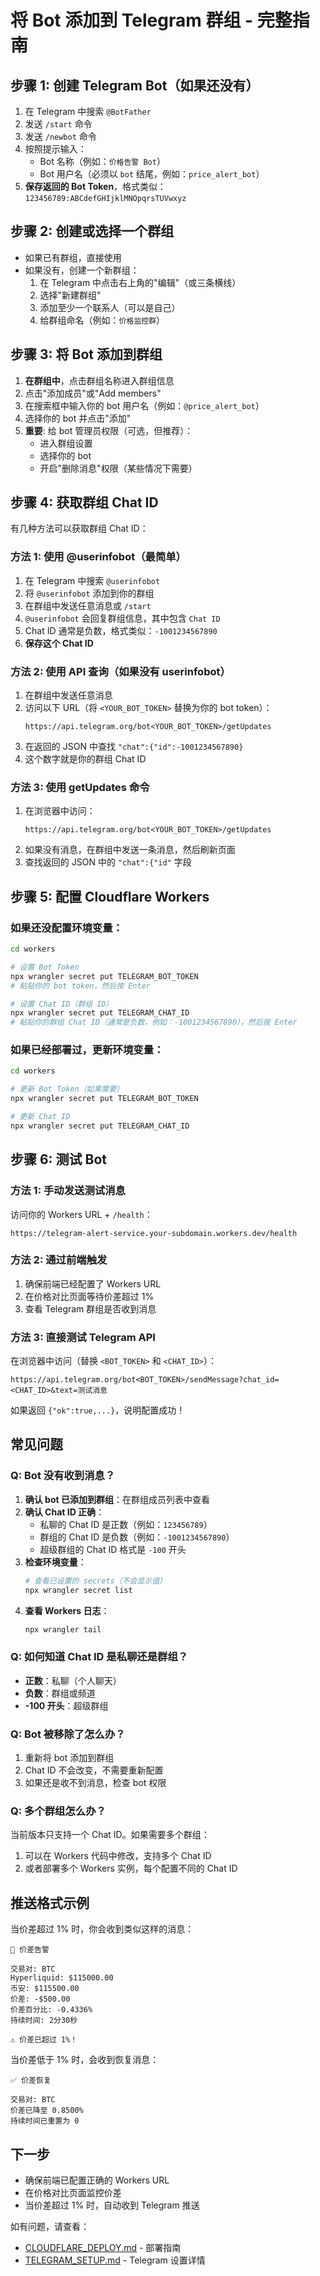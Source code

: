 # 将 Bot 添加到 Telegram 群组 - 完整指南

## 步骤 1: 创建 Telegram Bot（如果还没有）

1. 在 Telegram 中搜索 `@BotFather`
2. 发送 `/start` 命令
3. 发送 `/newbot` 命令
4. 按照提示输入：
   - Bot 名称（例如：`价格告警 Bot`）
   - Bot 用户名（必须以 `bot` 结尾，例如：`price_alert_bot`）
5. **保存返回的 Bot Token**，格式类似：`123456789:ABCdefGHIjklMNOpqrsTUVwxyz`

## 步骤 2: 创建或选择一个群组

- 如果已有群组，直接使用
- 如果没有，创建一个新群组：
  1. 在 Telegram 中点击右上角的"编辑"（或三条横线）
  2. 选择"新建群组"
  3. 添加至少一个联系人（可以是自己）
  4. 给群组命名（例如：`价格监控群`）

## 步骤 3: 将 Bot 添加到群组

1. **在群组中**，点击群组名称进入群组信息
2. 点击"添加成员"或"Add members"
3. 在搜索框中输入你的 bot 用户名（例如：`@price_alert_bot`）
4. 选择你的 bot 并点击"添加"
5. **重要**: 给 bot 管理员权限（可选，但推荐）：
   - 进入群组设置
   - 选择你的 bot
   - 开启"删除消息"权限（某些情况下需要）

## 步骤 4: 获取群组 Chat ID

有几种方法可以获取群组 Chat ID：

### 方法 1: 使用 @userinfobot（最简单）

1. 在 Telegram 中搜索 `@userinfobot`
2. 将 `@userinfobot` 添加到你的群组
3. 在群组中发送任意消息或 `/start`
4. `@userinfobot` 会回复群组信息，其中包含 `Chat ID`
5. Chat ID 通常是负数，格式类似：`-1001234567890`
6. **保存这个 Chat ID**

### 方法 2: 使用 API 查询（如果没有 userinfobot）

1. 在群组中发送任意消息
2. 访问以下 URL（将 `<YOUR_BOT_TOKEN>` 替换为你的 bot token）：
   ```
   https://api.telegram.org/bot<YOUR_BOT_TOKEN>/getUpdates
   ```
3. 在返回的 JSON 中查找 `"chat":{"id":-1001234567890}`
4. 这个数字就是你的群组 Chat ID

### 方法 3: 使用 getUpdates 命令

1. 在浏览器中访问：
   ```
   https://api.telegram.org/bot<YOUR_BOT_TOKEN>/getUpdates
   ```
2. 如果没有消息，在群组中发送一条消息，然后刷新页面
3. 查找返回的 JSON 中的 `"chat":{"id"` 字段

## 步骤 5: 配置 Cloudflare Workers

### 如果还没配置环境变量：

```bash
cd workers

# 设置 Bot Token
npx wrangler secret put TELEGRAM_BOT_TOKEN
# 粘贴你的 bot token，然后按 Enter

# 设置 Chat ID（群组 ID）
npx wrangler secret put TELEGRAM_CHAT_ID
# 粘贴你的群组 Chat ID（通常是负数，例如：-1001234567890），然后按 Enter
```

### 如果已经部署过，更新环境变量：

```bash
cd workers

# 更新 Bot Token（如果需要）
npx wrangler secret put TELEGRAM_BOT_TOKEN

# 更新 Chat ID
npx wrangler secret put TELEGRAM_CHAT_ID
```

## 步骤 6: 测试 Bot

### 方法 1: 手动发送测试消息

访问你的 Workers URL + `/health`：
```
https://telegram-alert-service.your-subdomain.workers.dev/health
```

### 方法 2: 通过前端触发

1. 确保前端已经配置了 Workers URL
2. 在价格对比页面等待价差超过 1%
3. 查看 Telegram 群组是否收到消息

### 方法 3: 直接测试 Telegram API

在浏览器中访问（替换 `<BOT_TOKEN>` 和 `<CHAT_ID>`）：
```
https://api.telegram.org/bot<BOT_TOKEN>/sendMessage?chat_id=<CHAT_ID>&text=测试消息
```

如果返回 `{"ok":true,...}`，说明配置成功！

## 常见问题

### Q: Bot 没有收到消息？

1. **确认 bot 已添加到群组**：在群组成员列表中查看
2. **确认 Chat ID 正确**：
   - 私聊的 Chat ID 是正数（例如：`123456789`）
   - 群组的 Chat ID 是负数（例如：`-1001234567890`）
   - 超级群组的 Chat ID 格式是 `-100` 开头
3. **检查环境变量**：
   ```bash
   # 查看已设置的 secrets（不会显示值）
   npx wrangler secret list
   ```
4. **查看 Workers 日志**：
   ```bash
   npx wrangler tail
   ```

### Q: 如何知道 Chat ID 是私聊还是群组？

- **正数**：私聊（个人聊天）
- **负数**：群组或频道
- **-100 开头**：超级群组

### Q: Bot 被移除了怎么办？

1. 重新将 bot 添加到群组
2. Chat ID 不会改变，不需要重新配置
3. 如果还是收不到消息，检查 bot 权限

### Q: 多个群组怎么办？

当前版本只支持一个 Chat ID。如果需要多个群组：
1. 可以在 Workers 代码中修改，支持多个 Chat ID
2. 或者部署多个 Workers 实例，每个配置不同的 Chat ID

## 推送格式示例

当价差超过 1% 时，你会收到类似这样的消息：

```
🚨 价差告警

交易对: BTC
Hyperliquid: $115000.00
币安: $115500.00
价差: -$500.00
价差百分比: -0.4336%
持续时间: 2分30秒

⚠️ 价差已超过 1%！
```

当价差低于 1% 时，会收到恢复消息：

```
✅ 价差恢复

交易对: BTC
价差已降至 0.8500%
持续时间已重置为 0
```

## 下一步

- 确保前端已配置正确的 Workers URL
- 在价格对比页面监控价差
- 当价差超过 1% 时，自动收到 Telegram 推送

如有问题，请查看：
- [CLOUDFLARE_DEPLOY.md](./CLOUDFLARE_DEPLOY.md) - 部署指南
- [TELEGRAM_SETUP.md](./TELEGRAM_SETUP.md) - Telegram 设置详情

